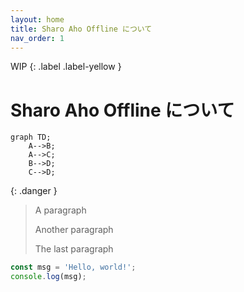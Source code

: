 ```yaml
---
layout: home
title: Sharo Aho Offline について
nav_order: 1
---
```


WIP
{: .label .label-yellow }

# Sharo Aho Offline について

```mermaid
graph TD;
    A-->B;
    A-->C;
    B-->D;
    C-->D;
```

{: .danger }
> A paragraph
>
> Another paragraph
>
> The last paragraph

```javascript
const msg = 'Hello, world!';
console.log(msg);
```

<script src="https://gist.github.com/sharo-jef/cb6730402d3ff42b5fe8208fdfbfdd4a.js"></script>
